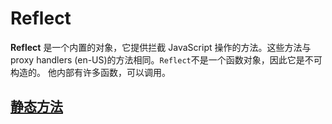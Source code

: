 # Reflect
**Reflect** 是一个内置的对象，它提供拦截 JavaScript 操作的方法。这些方法与proxy handlers (en-US)的方法相同。`Reflect`不是一个函数对象，因此它是不可构造的。
他内部有许多函数，可以调用。

##  [静态方法](https://developer.mozilla.org/zh-CN/docs/Web/JavaScript/Reference/Global_Objects/Reflect#%E9%9D%99%E6%80%81%E6%96%B9%E6%B3%95)